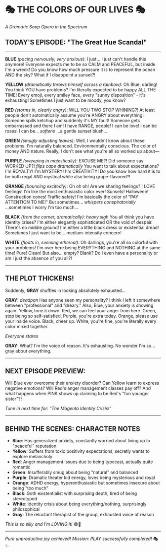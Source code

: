# 🎭 THE COLORS OF OUR LIVES 🎭
*A Dramatic Soap Opera in the Spectrum*

## TODAY'S EPISODE: "The Great Hue Scandal"

---

**BLUE** *(pacing nervously, very anxious)*: I just... I just can't handle this anymore! Everyone expects me to be so CALM and PEACEFUL, but inside I'm a wreck! Do you know how much pressure it is to represent the ocean AND the sky? What if I disappoint a sunset?!

**YELLOW** *(dramatically throws himself across a rainbow)*: Oh Blue, darling! You think YOU have problems? I'm literally expected to be happy ALL THE TIME! Every emoji, every smiley face, every "sunny disposition" - it's exhausting! Sometimes I just want to be moody, you know? 

**RED** *(storms in, clearly angry)*: WILL YOU TWO STOP WHINING?! At least people don't automatically assume you're ANGRY about everything! Someone spills ketchup and suddenly it's MY fault! Someone gets embarrassed and there I am! I have RANGE, people! I can be love! I can be roses! I can be... *softens* ...a gentle sunset blush...

**GREEN** *(smugly adjusting leaves)*: Well, I wouldn't know about these problems. I'm naturally balanced. Environmentally conscious. The color of money AND nature. Really, I don't see what you're all so worked up about—

**PURPLE** *(sweeping in majestically)*: EXCUSE ME?! Did someone say WORKED UP?! *flips cape dramatically* You want to talk about expectations? I'm ROYALTY! I'm MYSTERY! I'm CREATIVITY! Do you know how hard it is to be both regal AND mystical while also being grape-flavored?!

**ORANGE** *(bouncing excitedly)*: Oh oh oh! Are we sharing feelings? I LOVE feelings! I'm like the most enthusiastic color ever! Sunsets! Halloween! Construction cones! Traffic safety! I'm basically the color of "PAY ATTENTION TO ME!" But sometimes... *whispers conspiratorially* ...sometimes I worry I'm too much...

**BLACK** *(from the corner, dramatically)*: *heavy sigh* You all think you have identity crises? I'm either elegantly sophisticated OR the void of despair. There's no middle ground! I'm either a little black dress or existential dread! Sometimes I just want to be... medium-intensity concern!

**WHITE** *(floats in, seeming ethereal)*: Oh darlings, you're all so colorful with your problems! I'm over here being EVERYTHING and NOTHING at the same time! Pure! Clean! But also... empty? Blank? Do I even have a personality or am I just the absence of you all?!

---

## THE PLOT THICKENS!

Suddenly, **GRAY** shuffles in looking absolutely exhausted...

**GRAY**: *deadpan* Has anyone seen my personality? I think I left it somewhere between "professional" and "dreary." Also, Blue, your anxiety is showing again. Yellow, tone it down. Red, we can feel your anger from here. Green, stop being so self-satisfied. Purple, you're extra today. Orange, please use your inside voice. Black, cheer up. White, you're fine, you're literally every color mixed together.

*Everyone stares*

**GRAY**: What? I'm the voice of reason. It's exhausting. No wonder I'm so... gray about everything.

---

## NEXT EPISODE PREVIEW:

Will Blue ever overcome their anxiety disorder? Can Yellow learn to express negative emotions? Will Red's anger management classes pay off? And what happens when PINK shows up claiming to be Red's "fun younger sister"?!

*Tune in next time for: "The Magenta Identity Crisis!"*

---

## BEHIND THE SCENES: CHARACTER NOTES

- **Blue**: Has generalized anxiety, constantly worried about living up to "peaceful" reputation
- **Yellow**: Suffers from toxic positivity expectations, secretly wants to explore melancholy  
- **Red**: Anger management issues due to being typecast, actually quite romantic
- **Green**: Insufferably smug about being "natural" and balanced
- **Purple**: Dramatic theater kid energy, loves being mysterious and royal
- **Orange**: ADHD energy, hyperenthusiastic but sometimes insecure about being "too much"
- **Black**: Goth existentialist with surprising depth, tired of being stereotyped
- **White**: Identity crisis about being everything/nothing, surprisingly philosophical
- **Gray**: The reluctant therapist of the group, exhausted voice of reason

*This is so silly and I'm LOVING it!* 😄🌈

---

*Pure unproductive joy achieved! Mission: PLAY successfully completed!* 🎭✨
